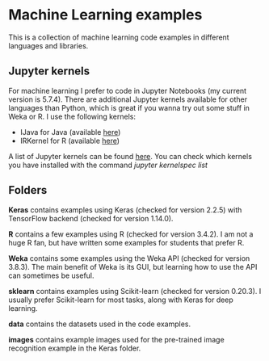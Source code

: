 # Machine Learning examples
This is a collection of machine learning code examples in different languages and libraries.

## Jupyter kernels
For machine learning I prefer to code in Jupyter Notebooks (my current version is 5.7.4). There are additional Jupyter kernels available for other languages than Python, which is great if you wanna try out some stuff in Weka or R. I use the following kernels:
- IJava for Java (available [here](https://github.com/SpencerPark/IJava))
- IRKernel for R (available [here](https://irkernel.github.io/))

A list of Jupyter kernels can be found [here](https://github.com/jupyter/jupyter/wiki/Jupyter-kernels). You can check which kernels you have installed with the command *jupyter kernelspec list*

## Folders

**Keras** contains examples using Keras (checked for version 2.2.5) with TensorFlow backend (checked for version 1.14.0).

**R** contains a few examples using R (checked for version 3.4.2). I am not a huge R fan, but have written some examples for students that prefer R.

**Weka** contains some examples using the Weka API (checked for version 3.8.3). The main benefit of Weka is its GUI, but learning how to use the API can sometimes be useful.

**sklearn** contains examples using Scikit-learn (checked for version 0.20.3). I usually prefer Scikit-learn for most tasks, along with Keras for deep learning.

**data** contains the datasets used in the code examples.

**images** contains example images used for the pre-trained image recognition example in the Keras folder.

